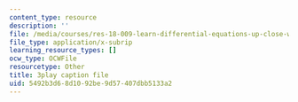 ```yaml
---
content_type: resource
description: ''
file: /media/courses/res-18-009-learn-differential-equations-up-close-with-gilbert-strang-and-cleve-moler-fall-2015/5492b3d68d1092be9d57407dbb5133a2_E97SZm2ZrBo.srt
file_type: application/x-subrip
learning_resource_types: []
ocw_type: OCWFile
resourcetype: Other
title: 3play caption file
uid: 5492b3d6-8d10-92be-9d57-407dbb5133a2
---
```

